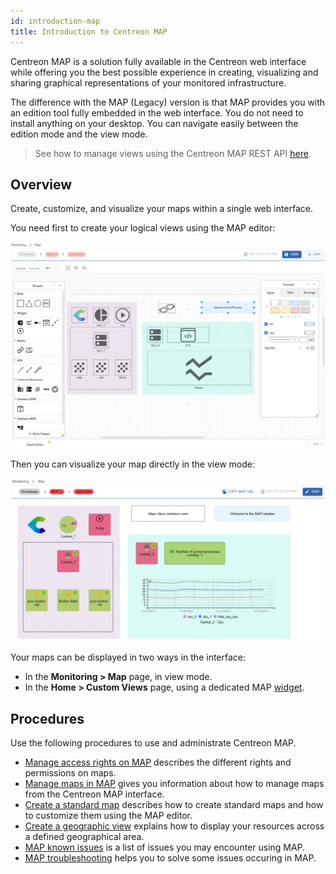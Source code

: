 ```yaml
---
id: introduction-map
title: Introduction to Centreon MAP
---
```


Centreon MAP is a solution fully available in the Centreon web interface while offering you the best possible experience in creating, visualizing and sharing graphical representations of your monitored infrastructure.

The difference with the MAP (Legacy) version is that MAP provides you with an edition tool fully embedded in the web interface. You do not need to install anything on your desktop. You can navigate easily between the edition mode and the view mode.

> See how to manage views using the Centreon MAP REST API [here](https://docs-api.centreon.com/api/centreon-map/).

## Overview

Create, customize, and visualize your maps within a single web interface.

You need first to create your logical views using the MAP editor:

![image](../assets/graph-views/map-web-editor-view.png)

Then you can visualize your map directly in the view mode:

![image](../assets/graph-views/map-web-global-view.png)

Your maps can be displayed in two ways in the interface:
- In the **Monitoring > Map** page, in view mode.
- In the **Home > Custom Views** page, using a dedicated MAP [widget](../alerts-notifications/custom-views.md).

## Procedures

Use the following procedures to use and administrate Centreon MAP.

- [Manage access rights on MAP](map-web-manage.md) describes the different rights and permissions on maps.
- [Manage maps in MAP](map-web-manage.md) gives you information about how to manage maps from the Centreon MAP interface.
- [Create a standard map](map-web-create-standard-map.md) describes how to create standard maps and how to customize them using the MAP editor.
- [Create a geographic view](map-web-create-geoview.md) explains how to display your resources across a defined geographical area.
- [MAP known issues](map-web-known-issues.md) is a list of issues you may encounter using MAP.
- [MAP troubleshooting](map-web-troubleshooting.md) helps you to solve some issues occuring in MAP.
